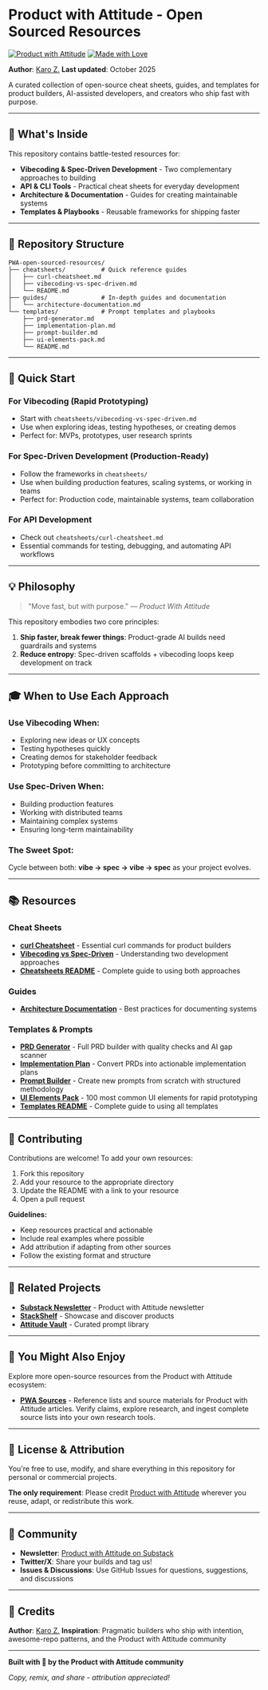 # Product with Attitude - Open Sourced Resources

[![Product with Attitude](https://img.shields.io/badge/Product%20with-Attitude-FF6851?style=for-the-badge)](https://karozieminski.substack.com/)
[![Made with Love](https://img.shields.io/badge/made%20with-🧡-orange?style=for-the-badge)](https://stackshelf.app)

**Author**: [Karo Z.](https://karozieminski.substack.com/)
**Last updated**: October 2025

A curated collection of open-source cheat sheets, guides, and templates for product builders, AI-assisted developers, and creators who ship fast with purpose.

---

## 🎯 What's Inside

This repository contains battle-tested resources for:
- **Vibecoding & Spec-Driven Development** - Two complementary approaches to building
- **API & CLI Tools** - Practical cheat sheets for everyday development
- **Architecture & Documentation** - Guides for creating maintainable systems
- **Templates & Playbooks** - Reusable frameworks for shipping faster

---

## 📁 Repository Structure

```
PWA-open-sourced-resources/
├── cheatsheets/          # Quick reference guides
│   ├── curl-cheatsheet.md
│   ├── vibecoding-vs-spec-driven.md
│   └── README.md
├── guides/               # In-depth guides and documentation
│   └── architecture-documentation.md
└── templates/            # Prompt templates and playbooks
    ├── prd-generator.md
    ├── implementation-plan.md
    ├── prompt-builder.md
    ├── ui-elements-pack.md
    └── README.md
```

---

## 🚀 Quick Start

### For Vibecoding (Rapid Prototyping)
- Start with `cheatsheets/vibecoding-vs-spec-driven.md`
- Use when exploring ideas, testing hypotheses, or creating demos
- Perfect for: MVPs, prototypes, user research sprints

### For Spec-Driven Development (Production-Ready)
- Follow the frameworks in `cheatsheets/`
- Use when building production features, scaling systems, or working in teams
- Perfect for: Production code, maintainable systems, team collaboration

### For API Development
- Check out `cheatsheets/curl-cheatsheet.md`
- Essential commands for testing, debugging, and automating API workflows

---

## 💡 Philosophy

> "Move fast, but with purpose." — *Product With Attitude*

This repository embodies two core principles:

1. **Ship faster, break fewer things**: Product-grade AI builds need guardrails and systems
2. **Reduce entropy**: Spec-driven scaffolds + vibecoding loops keep development on track

---

## 🎓 When to Use Each Approach

### Use Vibecoding When:
- Exploring new ideas or UX concepts
- Testing hypotheses quickly
- Creating demos for stakeholder feedback
- Prototyping before committing to architecture

### Use Spec-Driven When:
- Building production features
- Working with distributed teams
- Maintaining complex systems
- Ensuring long-term maintainability

### The Sweet Spot:
Cycle between both: **vibe → spec → vibe → spec** as your project evolves.

---

## 📚 Resources

### Cheat Sheets
- **[curl Cheatsheet](cheatsheets/curl-cheatsheet.md)** - Essential curl commands for product builders
- **[Vibecoding vs Spec-Driven](cheatsheets/vibecoding-vs-spec-driven.md)** - Understanding two development approaches
- **[Cheatsheets README](cheatsheets/README.md)** - Complete guide to using both approaches

### Guides
- **[Architecture Documentation](guides/architecture-documentation.md)** - Best practices for documenting systems

### Templates & Prompts
- **[PRD Generator](templates/prd-generator.md)** - Full PRD builder with quality checks and AI gap scanner
- **[Implementation Plan](templates/implementation-plan.md)** - Convert PRDs into actionable implementation plans
- **[Prompt Builder](templates/prompt-builder.md)** - Create new prompts from scratch with structured methodology
- **[UI Elements Pack](templates/ui-elements-pack.md)** - 100 most common UI elements for rapid prototyping
- **[Templates README](templates/README.md)** - Complete guide to using all templates

---

## 🤝 Contributing

Contributions are welcome! To add your own resources:

1. Fork this repository
2. Add your resource to the appropriate directory
3. Update the README with a link to your resource
4. Open a pull request

**Guidelines:**
- Keep resources practical and actionable
- Include real examples where possible
- Add attribution if adapting from other sources
- Follow the existing format and structure

---

## 📖 Related Projects

- **[Substack Newsletter](https://karozieminski.substack.com/)** - Product with Attitude newsletter
- **[StackShelf](https://stackshelf.app)** - Showcase and discover products
- **[Attitude Vault](https://attitudevault.dev)** - Curated prompt library

---

## 🎁 You Might Also Enjoy

Explore more open-source resources from the Product with Attitude ecosystem:

- **[PWA Sources](https://github.com/karozi/PWA_Sources)** - Reference lists and source materials for Product with Attitude articles. Verify claims, explore research, and ingest complete source lists into your own research tools.

---

## 📄 License & Attribution

You're free to use, modify, and share everything in this repository for personal or commercial projects.

**The only requirement**: Please credit [Product with Attitude](https://karozieminski.substack.com/) wherever you reuse, adapt, or redistribute this work.

---

## 🌟 Community

- **Newsletter**: [Product with Attitude on Substack](https://karozieminski.substack.com/)
- **Twitter/X**: Share your builds and tag us!
- **Issues & Discussions**: Use GitHub Issues for questions, suggestions, and discussions

---

## 🎯 Credits

**Author**: [Karo Z.](https://karozieminski.substack.com/)
**Inspiration**: Pragmatic builders who ship with intention, awesome-repo patterns, and the Product with Attitude community

---

**Built with 🧡 by the Product with Attitude community**

*Copy, remix, and share - attribution appreciated!*
